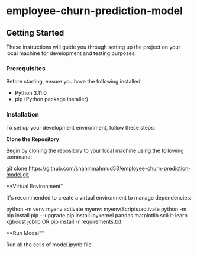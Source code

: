 # employee-churn-prediction-model

## Getting Started

These instructions will guide you through setting up the project on your local machine for development and testing purposes.

### Prerequisites

Before starting, ensure you have the following installed:
- Python 3.11.0
- pip (Python package installer)

### Installation

To set up your development environment, follow these steps:

**Clone the Repository**

   Begin by cloning the repository to your local machine using the following command:

   git clone https://github.com/shahinmahmud53/employee-churn-prediction-model.git
   
**Virtual Environment"

   It's recommended to create a virtual environment to manage dependencies:

   python -m venv myenv
   activate myenv: myenv/Scripts/activate
   python -m pip install pip --upgrade
   pip install ipykernel pandas matplotlib scikit-learn xgboost joblib OR pip install -r requirements.txt

**Run Model""

   Run all the cells of model.ipynb file

